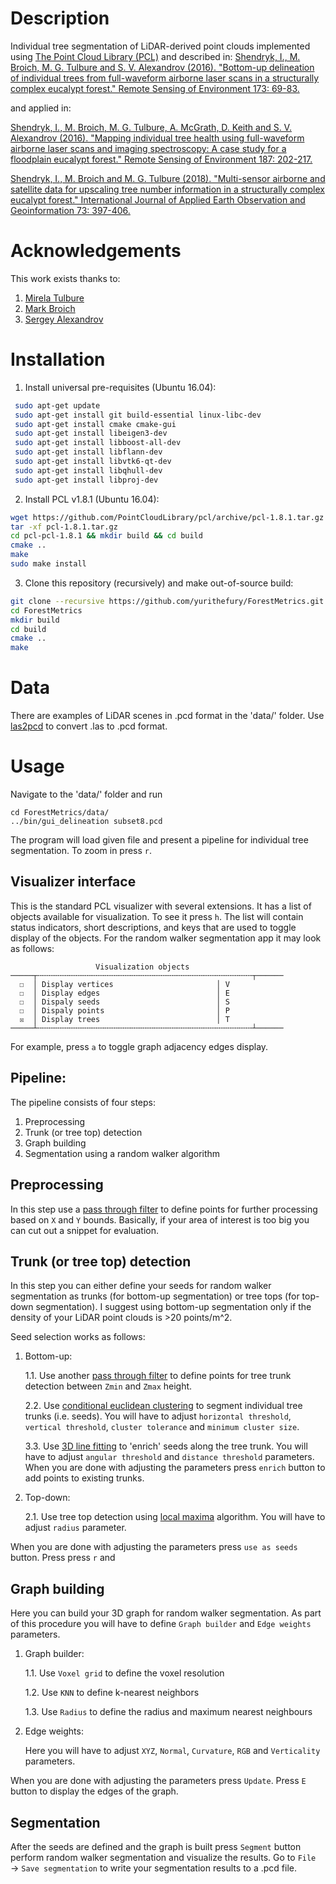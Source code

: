 Description
===========
Individual tree segmentation of LiDAR-derived point clouds implemented using [The Point Cloud Library (PCL)](http://pointclouds.org/) and described in:
[Shendryk, I., M. Broich, M. G. Tulbure and S. V. Alexandrov (2016). "Bottom-up delineation of individual trees from full-waveform airborne laser scans in a structurally complex eucalypt forest." Remote Sensing of Environment 173: 69-83.](https://www.sciencedirect.com/science/article/pii/S0034425715301966)

and applied in:

[Shendryk, I., M. Broich, M. G. Tulbure, A. McGrath, D. Keith and S. V. Alexandrov (2016). "Mapping individual tree health using full-waveform airborne laser scans and imaging spectroscopy: A case study for a floodplain eucalypt forest." Remote Sensing of Environment 187: 202-217.](https://www.sciencedirect.com/science/article/pii/S0034425716303868)

[Shendryk, I., M. Broich and M. G. Tulbure (2018). "Multi-sensor airborne and satellite data for upscaling tree number information in a structurally complex eucalypt forest." International Journal of Applied Earth Observation and Geoinformation 73: 397-406.](https://www.sciencedirect.com/science/article/pii/S0303243418303155)

Acknowledgements
================
This work exists thanks to:
1) [Mirela Tulbure](https://scholar.google.com/citations?user=NHDv_PoAAAAJ&hl=en) 
2) [Mark Broich](https://scholar.google.com/citations?user=D2t2HsQAAAAJ&hl=en)
3) [Sergey Alexandrov](https://scholar.google.com/citations?user=uIZq6XsAAAAJ&hl=en)

Installation
============

1. Install universal pre-requisites (Ubuntu 16.04):

```bash
 sudo apt-get update
 sudo apt-get install git build-essential linux-libc-dev
 sudo apt-get install cmake cmake-gui 
 sudo apt-get install libeigen3-dev
 sudo apt-get install libboost-all-dev
 sudo apt-get install libflann-dev
 sudo apt-get install libvtk6-qt-dev
 sudo apt-get install libqhull-dev
 sudo apt-get install libproj-dev 

```

2. Install PCL v1.8.1 (Ubuntu 16.04):

```bash
wget https://github.com/PointCloudLibrary/pcl/archive/pcl-1.8.1.tar.gz
tar -xf pcl-1.8.1.tar.gz
cd pcl-pcl-1.8.1 && mkdir build && cd build
cmake ..
make
sudo make install
```

3. Clone this repository (recursively) and make out-of-source build:

```bash
git clone --recursive https://github.com/yurithefury/ForestMetrics.git ForestMetrics
cd ForestMetrics
mkdir build
cd build
cmake ..
make
```

Data
====

There are examples of LiDAR scenes in .pcd format in the 'data/' folder. 
Use [las2pcd](https://github.com/murtiad/las2pcd) to convert .las to .pcd format.

Usage
=====

Navigate to the 'data/' folder and run

    cd ForestMetrics/data/
    ../bin/gui_delineation subset8.pcd

The program will load given file and present a pipeline for individual tree segmentation. 
To zoom in press `r`. 

Visualizer interface
--------------------

This is the standard PCL visualizer with several extensions. It has a list of
objects available for visualization. To see it press `h`. The list will contain
status indicators, short descriptions, and keys that are used to toggle display
of the objects. For the random walker segmentation app it may look as follows:

                       Visualization objects
    ─────┬╌╌╌╌╌╌╌╌╌╌╌╌╌╌╌╌╌╌╌╌╌╌╌╌╌╌╌╌╌╌╌╌╌╌╌╌╌╌╌╌╌╌╌╌╌╌╌╌┬──────
      ☐  │ Display vertices                       │ V
      ☐  │ Display edges                          │ E
      ☐  │ Dispaly seeds                          │ S
      ☐  │ Dispaly points                         │ P
      ☒  │ Display trees                          │ T
    ─────┴╌╌╌╌╌╌╌╌╌╌╌╌╌╌╌╌╌╌╌╌╌╌╌╌╌╌╌╌╌╌╌╌╌╌╌╌╌╌╌╌╌╌╌╌╌╌╌╌┴──────

For example, press `a` to toggle graph adjacency edges display.

Pipeline:
---------
The pipeline consists of four steps: 
1) Preprocessing 
2) Trunk (or tree top) detection 
3) Graph building 
4) Segmentation using a random walker algorithm

Preprocessing
--------------

In this step use a [pass through filter](http://pointclouds.org/documentation/tutorials/passthrough.php) to define points for further processing based on `X` and `Y` bounds.
Basically, if your area of interest is too big you can cut out a snippet for evaluation.


Trunk (or tree top) detection
------------------------------

In this step you can either define your seeds for random walker segmentation as trunks 
(for bottom-up segmentation) or tree tops (for top-down segmentation). I suggest using
 bottom-up segmentation only if the density of your LiDAR point clouds is >20 points/m^2.
 
Seed selection works as follows:
1. Bottom-up:
    
    1.1. Use another [pass through filter](http://pointclouds.org/documentation/tutorials/passthrough.php)
     to define points for tree trunk detection between `Zmin` and `Zmax` height.
    
    2.2. Use [conditional euclidean clustering](http://pointclouds.org/documentation/tutorials/conditional_euclidean_clustering.php)
     to segment individual tree trunks (i.e. seeds). You will have to adjust `horizontal threshold`, 
     `vertical threshold`, `cluster tolerance` and `minimum cluster size`.
     
    3.3. Use [3D line fitting](http://pointclouds.org/documentation/tutorials/random_sample_consensus.php)
     to 'enrich' seeds along the tree trunk. You will have to adjust `angular threshold` 
     and `distance threshold` parameters. When you are done with adjusting the parameters press `enrich` button
     to add points to existing trunks.
    
2. Top-down:
    
    2.1. Use tree top detection using [local maxima](https://github.com/PointCloudLibrary/pcl/blob/master/filters/include/pcl/filters/local_maximum.h)
     algorithm. You will have to adjust `radius` parameter.

When you are done with adjusting the parameters press `use as seeds` button. Press press `r` and 

Graph building
---------------

Here you can build your 3D graph for random walker segmentation. As part of this procedure you will
have to define `Graph builder` and `Edge weights` parameters.

1. Graph builder:
    
    1.1. Use `Voxel grid` to define the voxel resolution
    
    1.2. Use `KNN` to define k-nearest neighbors
    
    1.3. Use `Radius` to define the radius and maximum nearest neighbours
    
2. Edge weights:
 
   Here you will have to adjust  `XYZ`, `Normal`, `Curvature`, `RGB` and `Verticality` parameters.
   
 When you are done with adjusting the parameters press `Update`. Press `E` button to display 
 the edges of the graph.  


Segmentation
-------------
   After the seeds are defined and the graph is built press `Segment` button perform 
   random walker segmentation and visualize the results. Go to `File` &rarr; `Save segmentation` 
   to write your segmentation results to a .pcd file. 